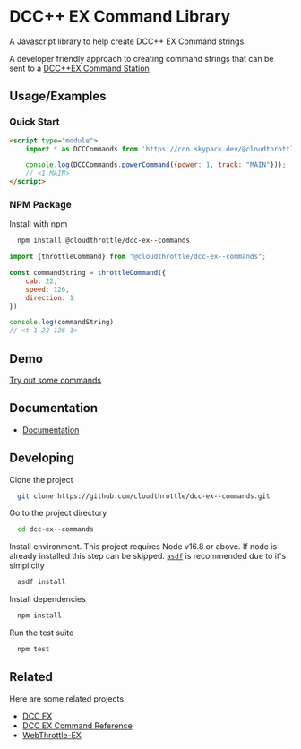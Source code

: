 # DCC++ EX Command Library

A Javascript library to help create DCC++ EX Command strings.

A developer friendly approach to creating command strings 
that can be sent to a [DCC++EX Command Station](https://github.com/DCC-EX/CommandStation-EX)

## Usage/Examples

### Quick Start

```html
<script type="module">
    import * as DCCCommands from 'https://cdn.skypack.dev/@cloudthrottle/dcc-ex--commands';

    console.log(DCCCommands.powerCommand({power: 1, track: "MAIN"}));
    // <1 MAIN>
</script>
```

### NPM Package

Install with npm

```bash
  npm install @cloudthrottle/dcc-ex--commands
```

```javascript
import {throttleCommand} from "@cloudthrottle/dcc-ex--commands";

const commandString = throttleCommand({
    cab: 22,
    speed: 126,
    direction: 1
})

console.log(commandString)
// <t 1 22 126 1>
```

## Demo

[Try out some commands](https://commands.webthrottle.cloud/)


## Documentation

- [Documentation](https://github.com/cloudthrottle/dcc-ex--commands/wiki)

## Developing

Clone the project

```bash
  git clone https://github.com/cloudthrottle/dcc-ex--commands.git
```

Go to the project directory

```bash
  cd dcc-ex--commands
```

Install environment. This project requires Node v16.8 or above. If node is already installed this step can be skipped.
[`asdf`](https://github.com/asdf-vm/asdf) is recommended due to it's simplicity

```bash
  asdf install
```

Install dependencies

```bash
  npm install
```

Run the test suite

```bash
  npm test
```

## Related

Here are some related projects

- [DCC EX](https://github.com/DCC-EX)
- [DCC EX Command Reference](https://dcc-ex.com/reference/software/command-reference.html)
- [WebThrottle-EX](https://github.com/DCC-EX/WebThrottle-EX)

